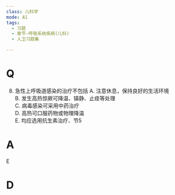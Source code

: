 ```yaml
---
class: 儿科学
mode: A1
tags:
  - 习题
  - 章节-呼吸系统疾病(儿科)
  - 人卫习题集

---
```


# Q
8. 急性上呼吸道感染的治疗不包括
A. 注意休息，保持良好的生活环境  
B. 发生高热惊厥可降温、镇静、止痉等处理  
C. 病毒感染可采用中药治疗  
D. 高热可口服药物或物理降温  
E. 均应选用抗生素治疗、节5
# A
E
# D
